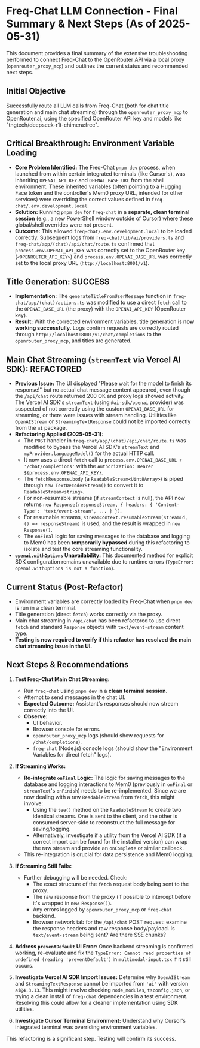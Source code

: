 # Freq-Chat LLM Connection - Final Summary & Next Steps (As of 2025-05-31)

This document provides a final summary of the extensive troubleshooting performed to connect Freq-Chat to the OpenRouter API via a local proxy (`openrouter_proxy_mcp`) and outlines the current status and recommended next steps.

## Initial Objective
Successfully route all LLM calls from Freq-Chat (both for chat title generation and main chat streaming) through the `openrouter_proxy_mcp` to OpenRouter.ai, using the specified OpenRouter API key and models like "tngtech/deepseek-r1t-chimera:free".

## Critical Breakthrough: Environment Variable Loading
-   **Core Problem Identified:** The Freq-Chat `pnpm dev` process, when launched from within certain integrated terminals (like Cursor's), was inheriting `OPENAI_API_KEY` and `OPENAI_BASE_URL` from the shell environment. These inherited variables (often pointing to a Hugging Face token and the controller's Mem0 proxy URL, intended for other services) were overriding the correct values defined in `freq-chat/.env.development.local`.
-   **Solution:** Running `pnpm dev` for `freq-chat` in a **separate, clean terminal session** (e.g., a new PowerShell window outside of Cursor) where these global/shell overrides were not present.
-   **Outcome:** This allowed `freq-chat/.env.development.local` to be loaded correctly. Subsequent logs from `freq-chat/lib/ai/providers.ts` and `freq-chat/app/(chat)/api/chat/route.ts` confirmed that `process.env.OPENAI_API_KEY` was correctly set to the OpenRouter key (`<OPENROUTER_API_KEY>`) and `process.env.OPENAI_BASE_URL` was correctly set to the local proxy URL (`http://localhost:8001/v1`).

## Title Generation: SUCCESS
-   **Implementation:** The `generateTitleFromUserMessage` function in `freq-chat/app/(chat)/actions.ts` was modified to use a direct `fetch` call to the `OPENAI_BASE_URL` (the proxy) with the `OPENAI_API_KEY` (OpenRouter key).
-   **Result:** With the corrected environment variables, title generation is **now working successfully**. Logs confirm requests are correctly routed through `http://localhost:8001/v1/chat/completions` to the `openrouter_proxy_mcp`, and titles are generated.

## Main Chat Streaming (`streamText` via Vercel AI SDK): REFACTORED
-   **Previous Issue:** The UI displayed "Please wait for the model to finish its response!" but no actual chat message content appeared, even though the `/api/chat` route returned 200 OK and proxy logs showed activity. The Vercel AI SDK's `streamText` (using `@ai-sdk/openai` provider) was suspected of not correctly using the custom `OPENAI_BASE_URL` for streaming, or there were issues with stream handling. Utilities like `OpenAIStream` or `StreamingTextResponse` could not be imported correctly from the `ai` package.
-   **Refactoring Applied (2025-05-31):**
    -   The `POST` handler in `freq-chat/app/(chat)/api/chat/route.ts` was modified to bypass the Vercel AI SDK's `streamText` and `myProvider.languageModel()` for the actual HTTP call.
    -   It now uses a direct `fetch` call to `process.env.OPENAI_BASE_URL + '/chat/completions'` with the `Authorization: Bearer ${process.env.OPENAI_API_KEY}`.
    -   The `fetchResponse.body` (a `ReadableStream<Uint8Array>`) is piped through `new TextDecoderStream()` to convert it to `ReadableStream<string>`.
    -   For non-resumable streams (if `streamContext` is null), the API now returns `new Response(responseStream, { headers: { 'Content-Type': 'text/event-stream', ... } })`.
    -   For resumable streams, `streamContext.resumableStream(streamId, () => responseStream)` is used, and the result is wrapped in `new Response()`.
    -   The `onFinal` logic for saving messages to the database and logging to Mem0 has been **temporarily bypassed** during this refactoring to isolate and test the core streaming functionality.
-   **`openai.withOptions` Unavailability:** This documented method for explicit SDK configuration remains unavailable due to runtime errors (`TypeError: openai.withOptions is not a function`).

## Current Status (Post-Refactor)
-   Environment variables are correctly loaded by Freq-Chat when `pnpm dev` is run in a clean terminal.
-   Title generation (direct `fetch`) works correctly via the proxy.
-   Main chat streaming in `/api/chat` has been refactored to use direct `fetch` and standard `Response` objects with `text/event-stream` content type.
-   **Testing is now required to verify if this refactor has resolved the main chat streaming issue in the UI.**

## Next Steps & Recommendations

1.  **Test Freq-Chat Main Chat Streaming:**
    *   Run `freq-chat` using `pnpm dev` in a **clean terminal session**.
    *   Attempt to send messages in the chat UI.
    *   **Expected Outcome:** Assistant's responses should now stream correctly into the UI.
    *   **Observe:**
        *   UI behavior.
        *   Browser console for errors.
        *   `openrouter_proxy_mcp` logs (should show requests for `/chat/completions`).
        *   `freq-chat` (Node.js) console logs (should show the "Environment Variables for direct fetch" logs).

2.  **If Streaming Works:**
    *   **Re-integrate `onFinal` Logic:** The logic for saving messages to the database and logging interactions to Mem0 (previously in `onFinal` or `streamText`'s `onFinish`) needs to be re-implemented. Since we are now dealing with a raw `ReadableStream` from `fetch`, this might involve:
        *   Using the `tee()` method on the `ReadableStream` to create two identical streams. One is sent to the client, and the other is consumed server-side to reconstruct the full message for saving/logging.
        *   Alternatively, investigate if a utility from the Vercel AI SDK (if a correct import can be found for the installed version) can wrap the raw stream and provide an `onComplete` or similar callback.
    *   This re-integration is crucial for data persistence and Mem0 logging.

3.  **If Streaming Still Fails:**
    *   Further debugging will be needed. Check:
        *   The exact structure of the `fetch` request body being sent to the proxy.
        *   The raw response from the proxy (if possible to intercept before it's wrapped in `new Response()`).
        *   Any errors logged by `openrouter_proxy_mcp` or `freq-chat` backend.
        *   Browser network tab for the `/api/chat` POST request: examine the response headers and raw response body/payload. Is `text/event-stream` being sent? Are there SSE chunks?

4.  **Address `preventDefault` UI Error:** Once backend streaming is confirmed working, re-evaluate and fix the `TypeError: Cannot read properties of undefined (reading 'preventDefault')` in `multimodal-input.tsx` if it still occurs.

5.  **Investigate Vercel AI SDK Import Issues:** Determine why `OpenAIStream` and `StreamingTextResponse` cannot be imported from `'ai'` with version `ai@4.3.13`. This might involve checking `node_modules`, `tsconfig.json`, or trying a clean install of `freq-chat` dependencies in a test environment. Resolving this could allow for a cleaner implementation using SDK utilities.

6.  **Investigate Cursor Terminal Environment:** Understand why Cursor's integrated terminal was overriding environment variables.

This refactoring is a significant step. Testing will confirm its success.
